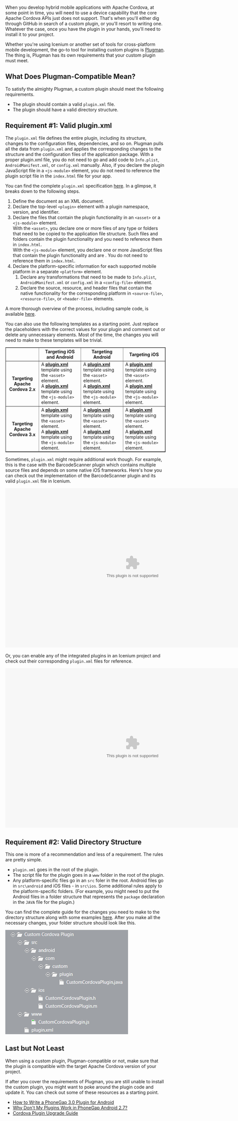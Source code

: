 When you develop hybrid mobile applications with Apache Cordova, at some point in time, you will need to use a device capability that the core Apache Cordova APIs just does not support. That's when you'll either dig through GitHub in search of a custom plugin, or you'll resort to writing one. Whatever the case, once you have the plugin in your hands, you'll need to install it to your project. 

Whether you're using Icenium or another set of tools for cross-platform mobile development, the go-to tool for installing custom plugins is <a href="https://github.com/apache/cordova-plugman" target="_blank">Plugman</a>. The thing is, Plugman has its own requirements that your custom plugin must meet.

## What Does Plugman-Compatible Mean?

To satisfy the almighty Plugman, a custom plugin should meet the following requirements.

* The plugin should contain a valid `plugin.xml` file.
* The plugin should have a valid directory structure.

## Requirement \#1: Valid plugin.xml

The `plugin.xml` file defines the entire plugin, including its structure, changes to the configuration files, dependencies, and so on. Plugman pulls all the data from `plugin.xml` and applies the corresponding changes to the structure and the configuration files of the application package. With a proper plugin.xml file, you do not need to go and add code to `Info.plist`, `AndroidManifest.xml`, or `config.xml` manually. Also, if you declare the plugin JavaScript file in a <code>&lt;js-module&gt;</code> element, you do not need to reference the plugin script file in the `index.html` file for your app.

You can find the complete `plugin.xml` specification <a href="http://cordova.apache.org/docs/en/3.0.0/plugin_ref_spec.md.html#Plugin%20Specification" target="_blank">here</a>. In a glimpse, it breaks down to the following steps.

1. Define the document as an XML document.
1. Declare the top-level `<plugin>` element with a plugin namespace, version, and identifier.
1. Declare the files that contain the plugin functionality in an `<asset>` or a `<js-module>` element.<br/>With the <code>&lt;asset&gt;</code>, you declare one or more files of any type or folders that need to be copied to the application file structure. Such files and folders contain the plugin functionality and you need to reference them in `index.html`.<br/>With the <code>&lt;js-module&gt;</code> element, you declare one or more JavaScript files that contain the plugin functionality and are . You do not need to reference them in `index.html`.
1. Declare the platform-specific information for each supported mobile platform in a separate `<platform>` element.
	1. Declare any transformations that need to be made to `Info.plist`, `AndroidManifest.xml` or `config.xml` in a `<config-file>` element.
	1. Declare the source, resource, and header files that contain the native functionality for the corresponding platform in `<source-file>`, `<resource-file>`, or `<header-file>` elements.

A more thorough overview of the process, including sample code, is available <a href="http://docs.icenium.com/creating-your-project/using-plugins/using-custom-plugins/making-plugman-compatible/create-modify-plugin-xml" target="_blank">here</a>.

You can also use the following templates as a starting point. Just replace the placeholders with the correct values for your plugin and comment out or delete any unnecessary elements. Most of the time, the changes you will need to make to these templates will be trivial.

<table border="1">
	<tr>
		<th>&nbsp;</th>
		<th>Targeting iOS and Android</th>
		<th>Targeting Android</th>
		<th>Targeting iOS</th>
	</tr>
	<tr>
		<th>Targeting Apache Cordova 2.x</th>
		<td>A <b><a href="01-plugin.xml" target="_blank">plugin.xml</a></b> template using the <code>&lt;asset&gt;</code> element.<br/>A <b><a href="02-plugin.xml" target="_blank">plugin.xml</a></b> template using the <code>&lt;js-module&gt;</code> element.</td>
		<td>A <b><a href="05-plugin.xml" target="_blank">plugin.xml</a></b> template using the <code>&lt;asset&gt;</code> element.<br/>A <b><a href="06-plugin.xml" target="_blank">plugin.xml</a></b> template using the <code>&lt;js-module&gt;</code> element.</td>
		<td>A <b><a href="09-plugin.xml" target="_blank">plugin.xml</a></b> template using the <code>&lt;asset&gt;</code> element.<br/>A <b><a href="10-plugin.xml" target="_blank">plugin.xml</a></b> template using the <code>&lt;js-module&gt;</code> element.</td>
	</tr>
	<tr>
		<th>Targeting Apache Cordova 3.x</th>
		<td>A <b><a href="03-plugin.xml" target="_blank">plugin.xml</a></b> template using the <code>&lt;asset&gt;</code> element.<br/>A <b><a href="04-plugin.xml" target="_blank">plugin.xml</a></b> template using the <code>&lt;js-module&gt;</code> element.</td>
		<td>A <b><a href="07-plugin.xml" target="_blank">plugin.xml</a></b> template using the <code>&lt;asset&gt;</code> element.<br/>A <b><a href="08-plugin.xml" target="_blank">plugin.xml</a></b> template using the <code>&lt;js-module&gt;</code> element.</td>
		<td>A <b><a href="11-plugin.xml" target="_blank">plugin.xml</a></b> template using the <code>&lt;asset&gt;</code> element.<br/>A <b><a href="12-plugin.xml" target="_blank">plugin.xml</a></b> template using the <code>&lt;js-module&gt;</code> element.</td>
	</tr>
</table>

Sometimes, `plugin.xml` might require additional work though. For example, this is the case with the BarcodeScanner plugin which contains multiple source files and depends on some native iOS frameworks. Here's how you can check out the implementation of the BarcodeScanner plugin and its valid `plugin.xml` file in Icenium.

<embed src="making-plugman-compatible.swf" width="800" height="500">

Or, you can enable any of the integrated plugins in an Icenium project and check out their corresponding `plugin.xml` files for reference.

<embed src="making-plugman-compatible-1.swf" width="800" height="500">

## Requirement \#2: Valid Directory Structure

This one is more of a recommendation and less of a requirement. The rules are pretty simple. 

* `plugin.xml` goes in the root of the plugin.
* The script file for the plugin goes in a `www` folder in the root of the plugin.
* Any platform-specific files go in an `src` foler in the root. Android files go in `src\android` and iOS files - in `src\ios`. Some additional rules apply to the platform-specific folders. (For example, you might need to put the Android files in a folder structure that represents the `package` declaration in the `JAVA` file for the plugin.)

You can find the complete guide for the changes you need to make to the directory structure along with some examples <a href="http://docs.icenium.com/creating-your-project/using-plugins/using-custom-plugins/making-plugman-compatible/modify-directory-structure" target="_blank">here</a>. After you make all the necessary changes, your folder structure should look like this.

![Plugman-compatible directory structure for custom Apache Cordova plugins](making-plugman-compatible-1.png "Plugman-compatible directory structure for custom Apache Cordova plugins")

## Last but Not Least

When using a custom plugin, Plugman-compatible or not, make sure that the plugin is compatible with the target Apache Cordova version of your project. 

If after you cover the requirements of Plugman, you are still unable to install the custom plugin, you might want to poke around the plugin code and update it. You can check out some of these resources as a starting point.

* <a href="http://devgirl.org/2013/09/17/how-to-write-a-phonegap-3-0-plugin-for-android/" target="_blank">How to Write a PhoneGap 3.0 Plugin for Android</a>
* <a href="http://simonmacdonald.blogspot.ca/2013/06/why-dont-my-plugins-work-in-phonegap.html" target="_blank">Why Don't My Plugins Work in PhoneGap Android 2.7?</a>
* <a href="https://github.com/phonegap/phonegap/blob/master/lib/ios/guides/Cordova%20Plugin%20Upgrade%20Guide.md" target="_blank">Cordova Plugin Upgrade Guide</a>